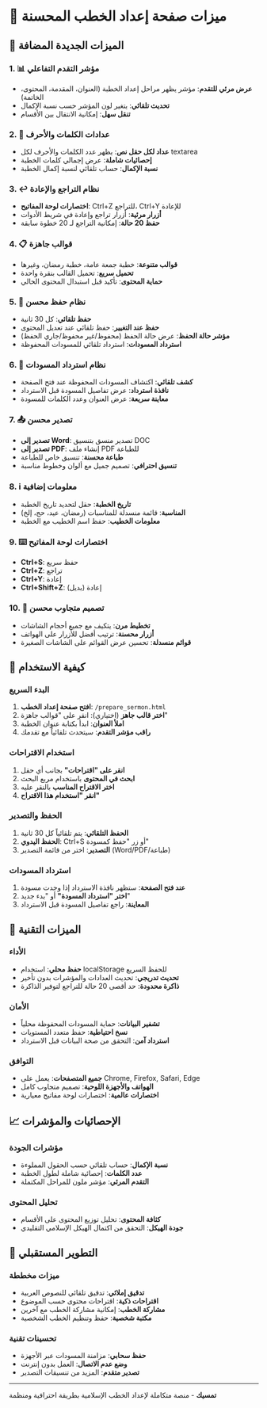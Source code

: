 # 📝 ميزات صفحة إعداد الخطب المحسنة

## 🌟 الميزات الجديدة المضافة

### 1. 📊 مؤشر التقدم التفاعلي
- **عرض مرئي للتقدم**: مؤشر يظهر مراحل إعداد الخطبة (العنوان، المقدمة، المحتوى، الخاتمة)
- **تحديث تلقائي**: يتغير لون المؤشر حسب نسبة الإكمال
- **تنقل سهل**: إمكانية الانتقال بين الأقسام

### 2. 🔢 عدادات الكلمات والأحرف
- **عداد لكل حقل نص**: يظهر عدد الكلمات والأحرف لكل textarea
- **إحصائيات شاملة**: عرض إجمالي كلمات الخطبة
- **نسبة الإكمال**: حساب تلقائي لنسبة إكمال الخطبة

### 3. ↩️ نظام التراجع والإعادة
- **اختصارات لوحة المفاتيح**: Ctrl+Z للتراجع، Ctrl+Y للإعادة
- **أزرار مرئية**: أزرار تراجع وإعادة في شريط الأدوات
- **حفظ 20 حالة**: إمكانية التراجع لـ 20 خطوة سابقة

### 4. 📋 قوالب جاهزة
- **قوالب متنوعة**: خطبة جمعة عامة، خطبة رمضان، وغيرها
- **تحميل سريع**: تحميل القالب بنقرة واحدة
- **حماية المحتوى**: تأكيد قبل استبدال المحتوى الحالي

### 5. 💾 نظام حفظ محسن
- **حفظ تلقائي**: كل 30 ثانية
- **حفظ عند التغيير**: حفظ تلقائي عند تعديل المحتوى
- **مؤشر حالة الحفظ**: عرض حالة الحفظ (محفوظ/غير محفوظ/جاري الحفظ)
- **استرداد المسودات**: استرداد تلقائي للمسودات المحفوظة

### 6. 🔄 نظام استرداد المسودات
- **كشف تلقائي**: اكتشاف المسودات المحفوظة عند فتح الصفحة
- **نافذة استرداد**: عرض تفاصيل المسودة قبل الاسترداد
- **معاينة سريعة**: عرض العنوان وعدد الكلمات للمسودة

### 7. 📤 تصدير محسن
- **تصدير إلى Word**: تصدير منسق بتنسيق DOC
- **تصدير إلى PDF**: إنشاء ملف PDF للطباعة
- **طباعة محسنة**: تنسيق خاص للطباعة
- **تنسيق احترافي**: تصميم جميل مع ألوان وخطوط مناسبة

### 8. ℹ️ معلومات إضافية
- **تاريخ الخطبة**: حقل لتحديد تاريخ الخطبة
- **المناسبة**: قائمة منسدلة للمناسبات (رمضان، عيد، حج، إلخ)
- **معلومات الخطيب**: حفظ اسم الخطيب مع الخطبة

### 9. ⌨️ اختصارات لوحة المفاتيح
- **Ctrl+S**: حفظ سريع
- **Ctrl+Z**: تراجع
- **Ctrl+Y**: إعادة
- **Ctrl+Shift+Z**: إعادة (بديل)

### 10. 📱 تصميم متجاوب محسن
- **تخطيط مرن**: يتكيف مع جميع أحجام الشاشات
- **أزرار محسنة**: ترتيب أفضل للأزرار على الهواتف
- **قوائم منسدلة**: تحسين عرض القوائم على الشاشات الصغيرة

## 🎯 كيفية الاستخدام

### البدء السريع
1. **افتح صفحة إعداد الخطب**: `/prepare_sermon.html`
2. **اختر قالب جاهز** (اختياري): انقر على "قوالب جاهزة"
3. **املأ العنوان**: ابدأ بكتابة عنوان الخطبة
4. **راقب مؤشر التقدم**: سيتحدث تلقائياً مع تقدمك

### استخدام الاقتراحات
1. **انقر على "اقتراحات"** بجانب أي حقل
2. **ابحث في المحتوى** باستخدام مربع البحث
3. **اختر الاقتراح المناسب** بالنقر عليه
4. **انقر "استخدام هذا الاقتراح"**

### الحفظ والتصدير
1. **الحفظ التلقائي**: يتم تلقائياً كل 30 ثانية
2. **الحفظ اليدوي**: Ctrl+S أو زر "حفظ كمسودة"
3. **التصدير**: اختر من قائمة التصدير (Word/PDF/طباعة)

### استرداد المسودات
1. **عند فتح الصفحة**: ستظهر نافذة الاسترداد إذا وجدت مسودة
2. **اختر "استرداد المسودة"** أو "بدء جديد"
3. **المعاينة**: راجع تفاصيل المسودة قبل الاسترداد

## 🔧 الميزات التقنية

### الأداء
- **حفظ محلي**: استخدام localStorage للحفظ السريع
- **تحديث تدريجي**: تحديث العدادات والمؤشرات بدون تأخير
- **ذاكرة محدودة**: حد أقصى 20 حالة للتراجع لتوفير الذاكرة

### الأمان
- **تشفير البيانات**: حماية المسودات المحفوظة محلياً
- **نسخ احتياطية**: حفظ متعدد المستويات
- **استرداد آمن**: التحقق من صحة البيانات قبل الاسترداد

### التوافق
- **جميع المتصفحات**: يعمل على Chrome, Firefox, Safari, Edge
- **الهواتف والأجهزة اللوحية**: تصميم متجاوب كامل
- **اختصارات عالمية**: اختصارات لوحة مفاتيح معيارية

## 📈 الإحصائيات والمؤشرات

### مؤشرات الجودة
- **نسبة الإكمال**: حساب تلقائي حسب الحقول المملوءة
- **عدد الكلمات**: إحصائية شاملة لطول الخطبة
- **التقدم المرئي**: مؤشر ملون للمراحل المكتملة

### تحليل المحتوى
- **كثافة المحتوى**: تحليل توزيع المحتوى على الأقسام
- **جودة الهيكل**: التحقق من اكتمال الهيكل الإسلامي التقليدي

## 🚀 التطوير المستقبلي

### ميزات مخططة
- **تدقيق إملائي**: تدقيق تلقائي للنصوص العربية
- **اقتراحات ذكية**: اقتراحات محتوى حسب الموضوع
- **مشاركة الخطب**: إمكانية مشاركة الخطب مع آخرين
- **مكتبة شخصية**: حفظ وتنظيم الخطب الشخصية

### تحسينات تقنية
- **حفظ سحابي**: مزامنة المسودات عبر الأجهزة
- **وضع عدم الاتصال**: العمل بدون إنترنت
- **تصدير متقدم**: المزيد من تنسيقات التصدير

---

**تمسيك** - منصة متكاملة لإعداد الخطب الإسلامية بطريقة احترافية ومنظمة
